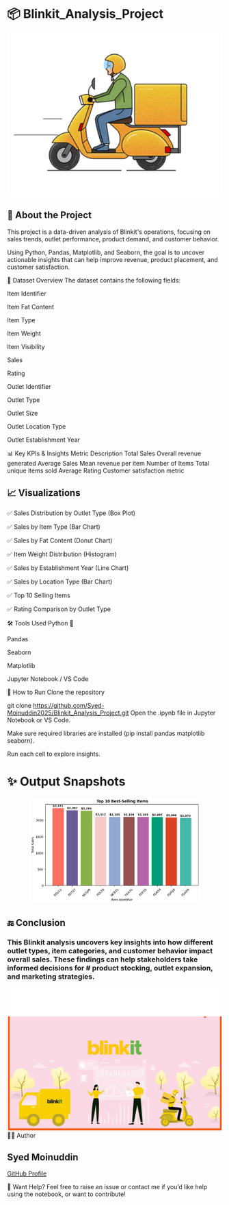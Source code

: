 # 📦 Blinkit_Analysis_Project
 
<p align="center">
  <img src="https://github.com/Syed-Moinuddin2025/python_projects_analyses/blob/main/03_Blinkit_Analysis/Images/blinkit.gif?raw=true" alt="Blinkit GIF" width="700">
</p>


## 🧠 About the Project
This project is a data-driven analysis of Blinkit's operations, focusing on sales trends, outlet performance, product demand, and customer behavior.

Using Python, Pandas, Matplotlib, and Seaborn, the goal is to uncover actionable insights that can help improve revenue, product placement, and customer satisfaction.

📁 Dataset Overview
The dataset contains the following fields:

Item Identifier

Item Fat Content

Item Type

Item Weight

Item Visibility

Sales

Rating

Outlet Identifier

Outlet Type

Outlet Size

Outlet Location Type

Outlet Establishment Year

📊 Key KPIs & Insights
Metric	Description
Total Sales	Overall revenue generated
Average Sales	Mean revenue per item
Number of Items	Total unique items sold
Average Rating	Customer satisfaction metric

## 📈 Visualizations
✅ Sales Distribution by Outlet Type (Box Plot)

✅ Sales by Item Type (Bar Chart)

✅ Sales by Fat Content (Donut Chart)

✅ Item Weight Distribution (Histogram)

✅ Sales by Establishment Year (Line Chart)

✅ Sales by Location Type (Bar Chart)

✅ Top 10 Selling Items

✅ Rating Comparison by Outlet Type

🛠️ Tools Used
Python 🐍

Pandas

Seaborn

Matplotlib

Jupyter Notebook / VS Code

📌 How to Run
Clone the repository

git clone https://github.com/Syed-Moinuddin2025/Blinkit_Analysis_Project.git
Open the .ipynb file in Jupyter Notebook or VS Code.

Make sure required libraries are installed (pip install pandas matplotlib seaborn).

Run each cell to explore insights.
 

# ✨ Output Snapshots
<div align="center"> <img src="https://github.com/Syed-Moinuddin2025/python_projects_analyses/blob/main/03_Blinkit_Analysis/Images/bestSaleingItemes.png" width="400"> </div>

## 🔚 Conclusion
### This Blinkit analysis uncovers key insights into how different outlet types, item categories, and customer behavior impact overall sales. These findings can help stakeholders take informed decisions for # product stocking, outlet expansion, and marketing strategies.

<div align="center"> <img src="https://github.com/Syed-Moinuddin2025/python_projects_analyses/blob/main/03_Blinkit_Analysis/Images/Bimage.png" alt="Blinkit Project Banner" width="500"> </div>
🙋‍♂️ Author

## Syed Moinuddin
 [GitHub Profile](https://github.com/Syed-Moinuddin2025)

📌 Want Help?
Feel free to raise an issue or contact me if you’d like help using the notebook, or want to contribute!


